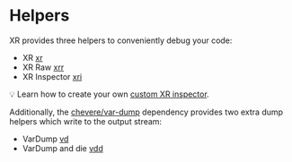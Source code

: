# Helpers

XR provides three helpers to conveniently debug your code:

* XR [xr](xr.md)
* XR Raw [xrr](xrr.md)
* XR Inspector [xri](xri.md)

💡 Learn how to create your own [custom XR inspector](../developer/custom-inspectors.md).

Additionally, the [chevere/var-dump](https://github.com/chevere/var-dump) dependency provides two extra dump helpers which write to the output stream:

* VarDump [vd](vd.md)
* VarDump and die [vdd](vdd.md)

